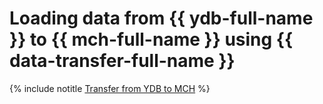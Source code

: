 # Loading data from {{ ydb-full-name }} to {{ mch-full-name }} using {{ data-transfer-full-name }}

{% include notitle [Transfer from YDB to MCH](../../_tutorials/dataplatform/datatransfer/ydb-to-clickhouse.md) %}
